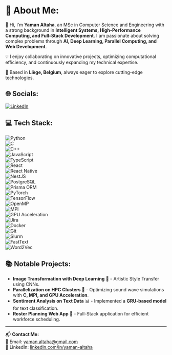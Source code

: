 # 💫 About Me:
👋 Hi, I'm **Yaman Altaha**, an MSc in Computer Science and Engineering with a strong background in **Intelligent Systems, High-Performance Computing, and Full-Stack Development**. I am passionate about solving complex problems through **AI, Deep Learning, Parallel Computing, and Web Development**. 

💡 I enjoy collaborating on innovative projects, optimizing computational efficiency, and continuously expanding my technical expertise.

📍 Based in **Liège, Belgium**, always eager to explore cutting-edge technologies.

## 🌐 Socials:
[![LinkedIn](https://img.shields.io/badge/LinkedIn-%230077B5.svg?logo=linkedin&logoColor=white)](https://linkedin.com/in/yaman-altaha) 

## 💻 Tech Stack:
![Python](https://img.shields.io/badge/python-%233776AB.svg?style=for-the-badge&logo=python&logoColor=white)  
![C](https://img.shields.io/badge/c-%2300599C.svg?style=for-the-badge&logo=c&logoColor=white)  
![C++](https://img.shields.io/badge/c++-%2300599C.svg?style=for-the-badge&logo=c%2B%2B&logoColor=white)  
![JavaScript](https://img.shields.io/badge/javascript-%23323330.svg?style=for-the-badge&logo=javascript&logoColor=%23F7DF1E)  
![TypeScript](https://img.shields.io/badge/typescript-%23007ACC.svg?style=for-the-badge&logo=typescript&logoColor=white)  
![React](https://img.shields.io/badge/react-%2320232a.svg?style=for-the-badge&logo=react&logoColor=%2361DAFB)  
![React Native](https://img.shields.io/badge/react_native-%2320232a.svg?style=for-the-badge&logo=react&logoColor=%2361DAFB)  
![NestJS](https://img.shields.io/badge/nestjs-%23E0234E.svg?style=for-the-badge&logo=nestjs&logoColor=white)  
![PostgreSQL](https://img.shields.io/badge/PostgreSQL-%23316192.svg?style=for-the-badge&logo=postgresql&logoColor=white)  
![Prisma ORM](https://img.shields.io/badge/prisma-%232D3748.svg?style=for-the-badge&logo=prisma&logoColor=white)  
![PyTorch](https://img.shields.io/badge/PyTorch-%23EE4C2C.svg?style=for-the-badge&logo=PyTorch&logoColor=white)  
![TensorFlow](https://img.shields.io/badge/TensorFlow-%23FF6F00.svg?style=for-the-badge&logo=TensorFlow&logoColor=white)  
![OpenMP](https://img.shields.io/badge/OpenMP-%23f07f24.svg?style=for-the-badge&logo=openmp&logoColor=white)  
![MPI](https://img.shields.io/badge/MPI-%2300599C.svg?style=for-the-badge&logo=mpi&logoColor=white)  
![GPU Acceleration](https://img.shields.io/badge/GPU_Acceleration-%23F6A93B.svg?style=for-the-badge&logo=nvidia&logoColor=white)  
![Jira](https://img.shields.io/badge/jira-%230A0FFF.svg?style=for-the-badge&logo=jira&logoColor=white)  
![Docker](https://img.shields.io/badge/docker-%230db7ed.svg?style=for-the-badge&logo=docker&logoColor=white)  
![Git](https://img.shields.io/badge/git-%23F05033.svg?style=for-the-badge&logo=git&logoColor=white)  
![Slurm](https://img.shields.io/badge/Slurm-%2300599C.svg?style=for-the-badge&logo=slurm&logoColor=white)  
![FastText](https://img.shields.io/badge/FastText-%231558CC.svg?style=for-the-badge&logo=fasttext&logoColor=white)  
![Word2Vec](https://img.shields.io/badge/Word2Vec-%23E34F26.svg?style=for-the-badge&logo=word2vec&logoColor=white)  

## 📚 Notable Projects:
- **Image Transformation with Deep Learning** 📸 - Artistic Style Transfer using CNNs.
- **Parallelization on HPC Clusters** 🚀 - Optimizing sound wave simulations with **C, MPI, and GPU Acceleration**.
- **Sentiment Analysis on Text Data** 📊 - Implemented a **GRU-based model** for text classification.
- **Roster Planning Web App** 📅 - Full-Stack application for efficient workforce scheduling.

---

📬 **Contact Me:**  
📧 Email: yaman.altaha@gmail.com   
🔗 LinkedIn: [linkedin.com/in/yaman-altaha](https://linkedin.com/in/yaman-altaha)
